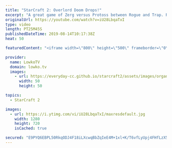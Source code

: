 ```yaml
---
title: "StarCraft 2: Overlord Doom Drops!"
excerpt: "A great game of Zerg versus Protoss between Rogue and Trap. Rather than teching up towards Brood Lords, Rogue decides to go for Lurkers and lots of them... Inside of Overlords.  Get more videos & support my work: http://www.patreon.com/lowkotv  Be part of the community on Discord: http://discord.gg/lowkotv"
originalUrl: https://youtube.com/watch?v=iU28LbqaTxI
type: video
length: PT25M45S
publishedDateTime: 2019-08-14T10:17:38Z
heat: 50

featuredContent: "<iframe width=\"800\" height=\"500\" frameborder=\"0\" src=\"https://www.youtube.com/embed/iU28LbqaTxI\" allow=\"accelerometer; autoplay; encrypted-media; gyroscope; picture-in-picture\" allowfullscreen></iframe>"

provider:
  name: LowkoTV
  domain: lowko.tv
  images:
    - url: https://everyday-cc.github.io/starcraft2/assets/images/organizations/lowko.tv-50x50.jpg
      width: 50
      height: 50

topics:
  - StarCraft 2

images:
  - url: https://i.ytimg.com/vi/iU28LbqaTxI/maxresdefault.jpg
    width: 1280
    height: 720
    isCached: true

secured: "E9PYQ6EBPL50RkqODJ4F18iLXcwqBbZqIeE4M+1xl+K/T6vfLyUpj4FHfLzX5nelgg0CWhgw2EPMQSgxvsu8EmsQ399XEHncfxTjTleTW3nKoVQogaRO77kvHqbY1Rc27+ENsOphhDh9XFG7JQYuQetApLLbFc4bDMLUfLjj5eaUKrJoq/RMrcgj6kdtLg8mTpvtAg5vmyD8qokKA1QFIKl3JN0KQh+fYSVCaU+Z/VUYdDI1RSeEulJ+Ufc8+laXFApg26QZOc5ZlzjKDxRUaNvVhSAUZBrGvW5FeKM8/4TwQqV9MatYC6xI7A1lSY6G2kvx+luWNHkMSamSV0r5f72zKLrVNYDU22Ukg0GxiOJhbYkvMCjiwfGj0Ky1VT1c2Zhr/3Xuo8k0AafetTHvMKh75bj3UFzsVPcVHPb9R0o=;Eyy5/a7K/CXy3l7KdXmshg=="
---
```


